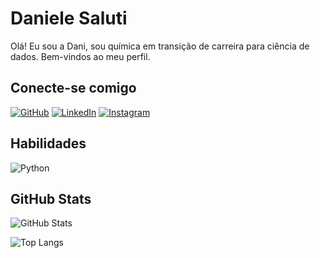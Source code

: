 # Daniele Saluti
Olá! Eu sou a Dani, sou química em transição de carreira para ciência de dados. Bem-vindos ao meu perfil.

## Conecte-se comigo
[![GitHub](https://img.shields.io/badge/GitHub-00BFFF?style=for-the-badge&logo=github&logoColor=fff)](https://github.com/DaniSaluti92)
[![LinkedIn](https://img.shields.io/badge/LinkedIn-00CED1?style=for-the-badge&logo=linkedin&logoColor=fff)](https://www.linkedin.com/in/daniele-saluti-440a19113)
[![Instagram](https://img.shields.io/badge/Instagram-00FFFF?style=for-the-badge&logo=instagram&logoColor=fff)](https://instagram.com/danisaluti?igshid=OGQ5ZDc2ODk2ZA==)

## Habilidades
![Python](https://img.shields.io/badge/Python-00BFFF?style=for-the-badge&logo=python&logoColor=fff)

## GitHub Stats
![GitHub Stats](https://github-readme-stats.vercel.app/api?username=DaniSaluti92&theme=transparent&bg_color=00CED1&border_color=fff&show_icons=true&icon_color=fff&title_color=fff&text_color=fff&hide_title=true&hide=stars)

![Top Langs](https://github-readme-stats-git-masterrstaa-rickstaa.vercel.app/api/top-langs/?username=DaniSaluti92&layout=compact&bg_color=008080&border_color=fff&title_color=fff&text_color=FFF)